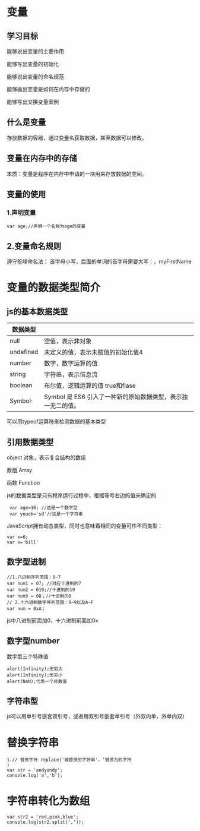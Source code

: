 # 变量

## 学习目标

能够说出变量的主要作用

能够写出变量的初始化

能够说出变量的命名规范

能够画出变量是如何在内存中存储的

能够写出交换变量案例

## 什么是变量

存放数据的容器，通过变量名获取数据，甚至数据可以修改。

## 变量在内存中的存储

本质：变量是程序在内存中申请的一块用来存放数据的空间。

## 变量的使用

### 1.声明变量

```
var age;//声明一个名称为age的变量
```

## 2.变量命名规则

遵守驼峰命名法： 首字母小写，后面的单词的首字母需要大写：，myFirstName

# 变量的数据类型简介

## js的基本数据类型

| 数据类型  |                                                              |
| --------- | ------------------------------------------------------------ |
| null      | 空值，表示非对象                                             |
| undefined | 未定义的值，表示未赋值的初始化值4                            |
| number    | 数字，数字运算的值                                           |
| string    | 字符串，表示信息流                                           |
| boolean   | 布尔值，逻辑运算的值 true和flase                             |
| Symbol·   | Symbol 是 ES6 引入了一种新的原始数据类型，表示独一无二的值。 |

可以用typeof运算符来检测数据的基本类型

## 引用数据类型

object  对象，表示复合结构的数组

数组 Array

函数 Function

js的数据类型是只有程序运行过程中，根据等号右边的值来确定的

```
 var age=10; //这是一个数字型
 var youok='sd'//这是一个字符串

```

JavaScript拥有动态类型，同时也意味着相同的变量可作不同类型：

```
var x=6;
var x='bill'
```

## 数字型进制

```
//1.八进制序列范围：0~7
var num1 = 07; //对应十进制的7
var num2 = 019;//十进制的19
var num3 = 08；//十进制的8
// 2.十六进制数字序列范围：0~9以及A~F
var num = 0xA；
```

js中八进制前面加0，十六进制前面加0x

## 数字型number

数字型三个特殊值

```
alert(Infinity);无穷大
alert(Infinity);无穷小
alert(NaN);代表一个非数值
```

## 字符串型

js可以用单引号嵌套双引号，或者用双引号嵌套单引号（外双内单，外单内双）

# 替换字符串

```
1.// 替换字符 replace('被替换的字符串'，‘替换为的字符
)
var str = 'andyandy';
console.log('a','b');
```

# 字符串转化为数组

```
var str2 = 'red,pink,blue';
console.log(str2.split(','));
```



